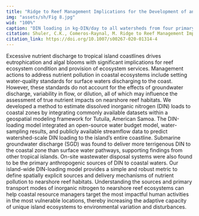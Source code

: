 ```yaml
---
title: "Ridge to Reef Management Implications for the Development of an Open-Source DIN-Loading Model in American Samoa"
img: "assets/sh/Fig 8.jpg"
wid: "100%"
caption: "DIN loading in kg-DIN/day to all watersheds from four primary sources"
citation: Shuler, C.K., Comeros-Raynal, M. Ridge to Reef Management Implications for the Development of an Open-Source Dissolved Inorganic Nitrogen-Loading Model in American Samoa. Environmental Management 66, 498–515 (2020). https://doi.org/10.1007/s00267-020-01314-4
citation_link: https://doi.org/10.1007/s00267-020-01314-4
---
```



Excessive nutrient discharge to tropical island coastlines drives eutrophication and algal blooms with significant implications for reef ecosystem condition and provision of ecosystem services. Management actions to address nutrient pollution in coastal ecosystems include setting water-quality standards for surface waters discharging to the coast. However, these standards do not account for the effects of groundwater discharge, variability in flow, or dilution, all of which may influence the assessment of true nutrient impacts on nearshore reef habitats. We developed a method to estimate dissolved inorganic nitrogen (DIN) loads to coastal zones by integrating commonly available datasets within a geospatial modeling framework for Tutuila, American Samoa. The DIN-loading model integrated an open-source water budget model, water-sampling results, and publicly available streamflow data to predict watershed-scale DIN loading to the island’s entire coastline. Submarine groundwater discharge (SGD) was found to deliver more terrigenous DIN to the coastal zone than surface water pathways, supporting findings from other tropical islands. On-site wastewater disposal systems were also found to be the primary anthropogenic sources of DIN to coastal waters. Our island-wide DIN-loading model provides a simple and robust metric to define spatially explicit sources and delivery mechanisms of nutrient pollution to nearshore reef habitats. Understanding the sources and primary transport modes of inorganic nitrogen to nearshore reef ecosystems can help coastal resource managers target the most impactful human activities in the most vulnerable locations, thereby increasing the adaptive capacity of unique island ecosystems to environmental variation and disturbances.
